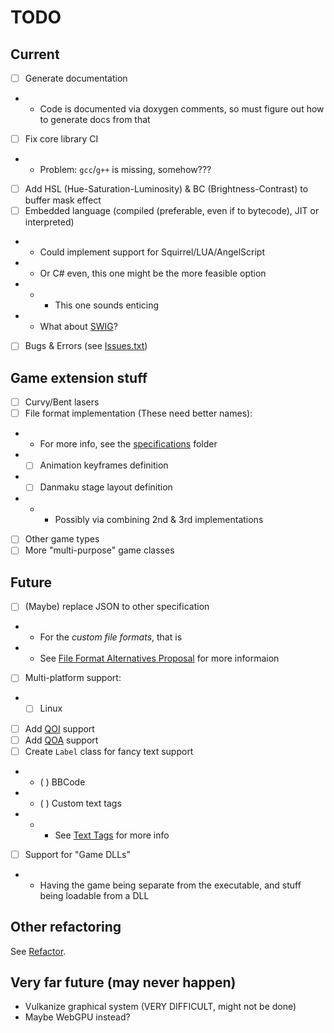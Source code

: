 # TODO

## Current
- [ ] Generate documentation
- - Code is documented via doxygen comments, so must figure out how to generate docs from that
- [ ] Fix core library CI
- - Problem: `gcc`/`g++` is missing, somehow???
- [ ] Add HSL (Hue-Saturation-Luminosity) & BC (Brightness-Contrast) to buffer mask effect
- [ ] Embedded language (compiled (preferable, even if to bytecode), JIT or interpreted)
- - Could implement support for Squirrel/LUA/AngelScript
- - Or C# even, this one might be the more feasible option
- - - This one sounds enticing
- - What about [SWIG](https://www.swig.org/)?
- [ ] Bugs & Errors (see [Issues.txt](../../Issues.txt))

## Game extension stuff
- [ ] Curvy/Bent lasers
- [ ] File format implementation (These need better names):
- - For more info, see the [specifications](../specifications) folder
- - [ ] Animation keyframes definition
- - [ ] Danmaku stage layout definition
- - - Possibly via combining 2nd & 3rd implementations
- [ ] Other game types
- [ ] More "multi-purpose" game classes

## Future

- [ ] (Maybe) replace JSON to other specification
- - For the *custom file formats*, that is
- - See [File Format Alternatives Proposal](../../docs/changes/AltFormats.md) for more informaion
- [ ] Multi-platform support:
- - [ ] Linux
- [ ] Add [QOI](https://github.com/phoboslab/qoi/blob/master/qoi.h) support
- [ ] Add [QOA](https://github.com/phoboslab/qoa/blob/master/qoa.h) support
- [ ] Create `Label` class for fancy text support
- - ( ) BBCode
- - ( ) Custom text tags
- - - See [Text Tags](../specifications/text-tags.md) for more info
- [ ] Support for "Game DLLs"
- - Having the game being separate from the executable, and stuff being loadable from a DLL

## Other refactoring

See [Refactor](Refactor.md).

## Very far future (may never happen)

- Vulkanize graphical system (VERY DIFFICULT, might not be done)
- Maybe WebGPU instead?
